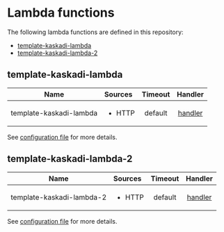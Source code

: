 # Lambda functions

The following lambda functions are defined in this repository:
- [template-kaskadi-lambda](#template-kaskadi-lambda)
- [template-kaskadi-lambda-2](#template-kaskadi-lambda-2)

## template-kaskadi-lambda <a name="template-kaskadi-lambda"></a>

|           Name          | Sources                | Timeout |                 Handler                 |
| :---------------------: | :--------------------- | :-----: | :-------------------------------------: |
| template-kaskadi-lambda | <ul><li>HTTP</li></ul> | default | [handler](./template-kaskadi-lambda.js) |

See [configuration file](./serverless.yml) for more details.

## template-kaskadi-lambda-2 <a name="template-kaskadi-lambda-2"></a>

|            Name           | Sources                | Timeout |                 Handler                 |
| :-----------------------: | :--------------------- | :-----: | :-------------------------------------: |
| template-kaskadi-lambda-2 | <ul><li>HTTP</li></ul> | default | [handler](./template-kaskadi-lambda.js) |

See [configuration file](./serverless.yml) for more details.